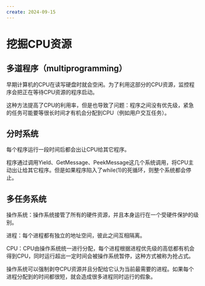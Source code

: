 ```yaml
---
create: 2024-09-15
---
```

# 挖掘CPU资源

## 多道程序（multiprogramming）

早期计算机的CPU在读写硬盘时就会空闲。为了利用这部分的CPU资源，监控程序会把正在等待CPU资源的程序启动。

这种方法提高了CPU的利用率，但是也导致了问题：程序之间没有优先级，紧急的任务可能要等很长时间才有机会分配到CPU（例如用户交互任务）。

## 分时系统

每个程序运行一段时间后都会出让CPU给其它程序。

程序通过调用Yield、GetMessage、PeekMessage这几个系统调用，将CPU主动出让给其它程序。但是如果程序陷入了while(1)的死循环，则整个系统都会停止。

## 多任务系统

操作系统：操作系统接管了所有的硬件资源，并且本身运行在一个受硬件保护的级别。

进程：每个进程都有独立的地址空间，彼此之间互相隔离。

CPU：CPU由操作系统统一进行分配，每个进程根据进程优先级的高低都有机会得到CPU，同时运行超出一定时间会被操作系统暂停，这种方式被称为抢占式。

操作系统可以强制剥夺CPU资源并且分配给它认为当前最需要的进程。如果每个进程分配到的时间都很短，就会造成很多进程同时运行的假象。